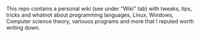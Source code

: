 This repo contains a personal wiki (see under "Wiki" tab) with tweaks, tips, tricks and whatnot about programming languages, Linux, Windows, Computer science theory, variouos programs and more that I reputed worth writing down.
